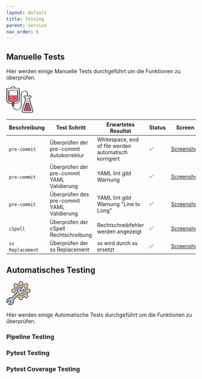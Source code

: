 ```yaml
---
layout: default
title: Testing
parent: Service
nav_order: 6
---
```


## Manuelle Tests

Hier werden einige Manuelle Tests durchgeführt um die Funktionen zu überprüfen.

![Testing](../img/testing.png)

| Beschreibung | Test Schritt | Erwartetes Resultat | Status | Screen |
| ---         | ---       | ---             | ---    |  ---   |
| `pre-commit`| Überprüfen der pre-commit Autokorrektur | Whitespace, end of file werden automatisch korrigiert  | :white_check_mark: | [Screenshot](../img/testing/pre_commit.png) |
| `pre-commit`| Überprüfen der pre-commit YAML Validierung | YAML lint gibt Warnung  | :white_check_mark: | [Screenshot](../img/testing/pre_commit.png) |
| `pre-commit` | Überprüfen des pre-commit YAML Validierung | YAML lint gibt Warnung "Line to Long" | :white_check_mark: | [Screenshot](../img/testing/yaml-lint.png) |
| `cSpell`| Überprüfen der cSpell Rechtschreibung | Rechtschreibfehler werden angezeigt  | :white_check_mark: | [Screenshot](../img/testing/cSpell.png) |
| `ss Replacement` | Überprüfen der ss Replacement | ss wird durch ss ersetzt  | :white_check_mark: | [Screenshot](../img/testing/ss_replace.png) |


## Automatisches Testing

![Testing](../img/testing2.png)

Hier werden einige Automatische Tests durchgeführt um die Funktionen zu überprüfen.

### Pipeline Testing

### Pytest Testing

### Pytest Coverage Testing
